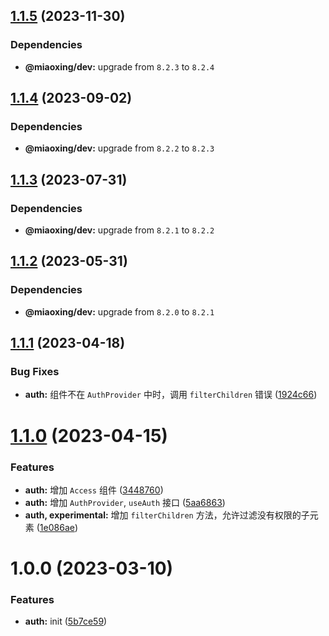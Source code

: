 ## [1.1.5](https://github.com/miaoxing/mxjs-auth/compare/v1.1.4...v1.1.5) (2023-11-30)





### Dependencies

* **@miaoxing/dev:** upgrade from `8.2.3` to `8.2.4`

## [1.1.4](https://github.com/miaoxing/mxjs-auth/compare/v1.1.3...v1.1.4) (2023-09-02)





### Dependencies

* **@miaoxing/dev:** upgrade from `8.2.2` to `8.2.3`

## [1.1.3](https://github.com/miaoxing/mxjs-auth/compare/v1.1.2...v1.1.3) (2023-07-31)





### Dependencies

* **@miaoxing/dev:** upgrade from `8.2.1` to `8.2.2`

## [1.1.2](https://github.com/miaoxing/mxjs-auth/compare/v1.1.1...v1.1.2) (2023-05-31)





### Dependencies

* **@miaoxing/dev:** upgrade from `8.2.0` to `8.2.1`

## [1.1.1](https://github.com/miaoxing/mxjs-auth/compare/v1.1.0...v1.1.1) (2023-04-18)


### Bug Fixes

* **auth:** 组件不在 `AuthProvider` 中时，调用 `filterChildren` 错误 ([1924c66](https://github.com/miaoxing/mxjs-auth/commit/1924c663dd66193f5a5e012863540a2b6090a40a))

# [1.1.0](https://github.com/miaoxing/mxjs-auth/compare/v1.0.0...v1.1.0) (2023-04-15)


### Features

* **auth:** 增加 `Access` 组件 ([3448760](https://github.com/miaoxing/mxjs-auth/commit/3448760a3165a61e67ea1614c46641ff9001996c))
* **auth:** 增加 `AuthProvider`, `useAuth` 接口 ([5aa6863](https://github.com/miaoxing/mxjs-auth/commit/5aa6863051d78e31d007ad86aa810f1dcdeecbd2))
* **auth, experimental:** 增加 `filterChildren` 方法，允许过滤没有权限的子元素 ([1e086ae](https://github.com/miaoxing/mxjs-auth/commit/1e086ae3c58dd1ddd78dafaf3b8cdcf39450e71b))

# 1.0.0 (2023-03-10)


### Features

* **auth:** init ([5b7ce59](https://github.com/miaoxing/mxjs-auth/commit/5b7ce5981b367e9b67a2f43266240d58ff8118bc))
